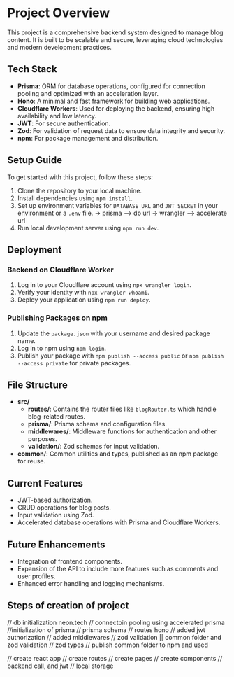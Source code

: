





# Project Overview

This project is a comprehensive backend system designed to manage blog content. It is built to be scalable and secure, leveraging cloud technologies and modern development practices.

## Tech Stack

- **Prisma**: ORM for database operations, configured for connection pooling and optimized with an acceleration layer.
- **Hono**: A minimal and fast framework for building web applications.
- **Cloudflare Workers**: Used for deploying the backend, ensuring high availability and low latency.
- **JWT**: For secure authentication.
- **Zod**: For validation of request data to ensure data integrity and security.
- **npm**: For package management and distribution.

## Setup Guide

To get started with this project, follow these steps:

1. Clone the repository to your local machine.
2. Install dependencies using `npm install`.
3. Set up environment variables for `DATABASE_URL` and `JWT_SECRET` in your environment or a `.env` file.
-> prisma --> db url 
-> wrangler --> accelerate url 
4. Run local development server using `npm run dev`.

## Deployment

### Backend on Cloudflare Worker

1. Log in to your Cloudflare account using `npx wrangler login`.
2. Verify your identity with `npx wrangler whoami`.
3. Deploy your application using `npm run deploy`.

### Publishing Packages on npm

1. Update the `package.json` with your username and desired package name.
2. Log in to npm using `npm login`.
3. Publish your package with `npm publish --access public` or `npm publish --access private` for private packages.

## File Structure

- **src/**
  - **routes/**: Contains the router files like `blogRouter.ts` which handle blog-related routes.
  - **prisma/**: Prisma schema and configuration files.
  - **middlewares/**: Middleware functions for authentication and other purposes.
  - **validation/**: Zod schemas for input validation.
- **common/**: Common utilities and types, published as an npm package for reuse.

## Current Features

- JWT-based authorization.
- CRUD operations for blog posts.
- Input validation using Zod.
- Accelerated database operations with Prisma and Cloudflare Workers.

## Future Enhancements

- Integration of frontend components.
- Expansion of the API to include more features such as comments and user profiles.
- Enhanced error handling and logging mechanisms.

## Steps of creation of project
// db initialization neon.tech
// connectoin pooling using accelerated prisma
//initialization of prisma
// prisma schema 
// routes hono 
// added jwt authorization 
// added middlewares
// zod validation || common folder and zod validation 
// zod types
// publish common folder to npm  and used

// create react app 
// create routes 
// create pages
// create components
// backend call, and jwt 
// local storage 




